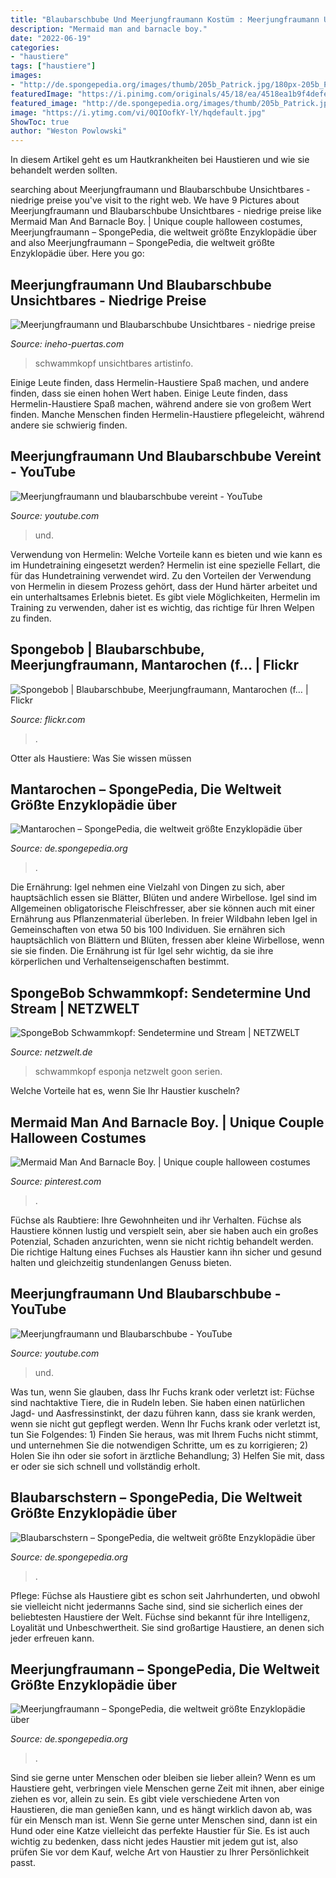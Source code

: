 ```yaml
---
title: "Blaubarschbube Und Meerjungfraumann Kostüm : Meerjungfraumann Und Blaubarschbube Vereint"
description: "Mermaid man and barnacle boy."
date: "2022-06-19"
categories:
- "haustiere"
tags: ["haustiere"]
images:
- "http://de.spongepedia.org/images/thumb/205b_Patrick.jpg/180px-205b_Patrick.jpg"
featuredImage: "https://i.pinimg.com/originals/45/18/ea/4518ea1b9f4defe0409cb01e44294972.jpg"
featured_image: "http://de.spongepedia.org/images/thumb/205b_Patrick.jpg/180px-205b_Patrick.jpg"
image: "https://i.ytimg.com/vi/0QIOofkY-lY/hqdefault.jpg"
ShowToc: true
author: "Weston Powlowski"
---
```



In diesem Artikel geht es um Hautkrankheiten bei Haustieren und wie sie behandelt werden sollten.

	

		
searching about Meerjungfraumann und Blaubarschbube Unsichtbares - niedrige preise you've visit to the right web. We have 9 Pictures about Meerjungfraumann und Blaubarschbube Unsichtbares - niedrige preise like Mermaid Man And Barnacle Boy. | Unique couple halloween costumes, Meerjungfraumann – SpongePedia, die weltweit größte Enzyklopädie über and also Meerjungfraumann – SpongePedia, die weltweit größte Enzyklopädie über. Here you go:
		
    
## Meerjungfraumann Und Blaubarschbube Unsichtbares - Niedrige Preise

<img loading=lazy src="https://ineho-puertas.com/wgg/K_vIaCaiiVzKD29oiZuP_wAAAA.jpg" onerror="this.onerror=null;this.src='https://tse4.mm.bing.net/th?id=OIP.WKDCc5XGv5AXXBM5E5p71gAAAA&amp;pid=15.1';" alt="Meerjungfraumann und Blaubarschbube Unsichtbares - niedrige preise">

_Source: ineho-puertas.com_

>schwammkopf unsichtbares artistinfo. 

	

Einige Leute finden, dass Hermelin-Haustiere Spaß machen, und andere finden, dass sie einen hohen Wert haben.
Einige Leute finden, dass Hermelin-Haustiere Spaß machen, während andere sie von großem Wert finden. Manche Menschen finden Hermelin-Haustiere pflegeleicht, während andere sie schwierig finden.

    
## Meerjungfraumann Und Blaubarschbube Vereint - YouTube

<img loading=lazy src="https://i.ytimg.com/vi/0QIOofkY-lY/hqdefault.jpg" onerror="this.onerror=null;this.src='https://tse1.mm.bing.net/th?id=OIP.2sKbd4LOuF_VieZUp3XDFQHaFj&amp;pid=15.1';" alt="Meerjungfraumann und blaubarschbube vereint - YouTube">

_Source: youtube.com_

>und. 

	

Verwendung von Hermelin: Welche Vorteile kann es bieten und wie kann es im Hundetraining eingesetzt werden?
Hermelin ist eine spezielle Fellart, die für das Hundetraining verwendet wird. Zu den Vorteilen der Verwendung von Hermelin in diesem Prozess gehört, dass der Hund härter arbeitet und ein unterhaltsames Erlebnis bietet. Es gibt viele Möglichkeiten, Hermelin im Training zu verwenden, daher ist es wichtig, das richtige für Ihren Welpen zu finden.

    
## Spongebob | Blaubarschbube, Meerjungfraumann, Mantarochen (f… | Flickr

<img loading=lazy src="https://live.staticflickr.com/2914/13903325701_610ff7aba9_b.jpg" onerror="this.onerror=null;this.src='https://tse1.mm.bing.net/th?id=OIP.bCu0EkLj0QdA_2HlMF9oJgHaF8&amp;pid=15.1';" alt="Spongebob | Blaubarschbube, Meerjungfraumann, Mantarochen (f… | Flickr">

_Source: flickr.com_

>. 

	

Otter als Haustiere: Was Sie wissen müssen

    
## Mantarochen – SpongePedia, Die Weltweit Größte Enzyklopädie über

<img loading=lazy src="http://de.spongepedia.org/images/thumb/Man-ray.jpg/180px-Man-ray.jpg" onerror="this.onerror=null;this.src='https://tse2.mm.bing.net/th?id=OIP.gW89AAxgnOTqawssVM_HkgAAAA&amp;pid=15.1';" alt="Mantarochen – SpongePedia, die weltweit größte Enzyklopädie über">

_Source: de.spongepedia.org_

>. 

	

Die Ernährung: Igel nehmen eine Vielzahl von Dingen zu sich, aber hauptsächlich essen sie Blätter, Blüten und andere Wirbellose.
Igel sind im Allgemeinen obligatorische Fleischfresser, aber sie können auch mit einer Ernährung aus Pflanzenmaterial überleben. In freier Wildbahn leben Igel in Gemeinschaften von etwa 50 bis 100 Individuen. Sie ernähren sich hauptsächlich von Blättern und Blüten, fressen aber kleine Wirbellose, wenn sie sie finden. Die Ernährung ist für Igel sehr wichtig, da sie ihre körperlichen und Verhaltenseigenschaften bestimmt.

    
## SpongeBob Schwammkopf: Sendetermine Und Stream | NETZWELT

<img loading=lazy src="https://img.netzwelt.de/streaming/400x225/seriesepisode-still/62352-spongebobschwammkopf.jpg" onerror="this.onerror=null;this.src='https://tse1.mm.bing.net/th?id=OIP.v282wps4D6XnhhgPGvlMxwAAAA&amp;pid=15.1';" alt="SpongeBob Schwammkopf: Sendetermine und Stream | NETZWELT">

_Source: netzwelt.de_

>schwammkopf esponja netzwelt goon serien. 

	

Welche Vorteile hat es, wenn Sie Ihr Haustier kuscheln?

    
## Mermaid Man And Barnacle Boy. | Unique Couple Halloween Costumes

<img loading=lazy src="https://i.pinimg.com/originals/45/18/ea/4518ea1b9f4defe0409cb01e44294972.jpg" onerror="this.onerror=null;this.src='https://tse3.mm.bing.net/th?id=OIP.JWOLtAD95mQhohAOSmYk_wHaJQ&amp;pid=15.1';" alt="Mermaid Man And Barnacle Boy. | Unique couple halloween costumes">

_Source: pinterest.com_

>. 

	

Füchse als Raubtiere: Ihre Gewohnheiten und ihr Verhalten.
Füchse als Haustiere können lustig und verspielt sein, aber sie haben auch ein großes Potenzial, Schaden anzurichten, wenn sie nicht richtig behandelt werden. Die richtige Haltung eines Fuchses als Haustier kann ihn sicher und gesund halten und gleichzeitig stundenlangen Genuss bieten.

    
## Meerjungfraumann Und Blaubarschbube - YouTube

<img loading=lazy src="https://i.ytimg.com/vi/_RSZQYtzYvI/maxresdefault.jpg" onerror="this.onerror=null;this.src='https://tse3.mm.bing.net/th?id=OIP.yms5X1IPDl05WlDYPV3pQgHaEK&amp;pid=15.1';" alt="Meerjungfraumann und Blaubarschbube - YouTube">

_Source: youtube.com_

>und. 

	

Was tun, wenn Sie glauben, dass Ihr Fuchs krank oder verletzt ist:
Füchse sind nachtaktive Tiere, die in Rudeln leben. Sie haben einen natürlichen Jagd- und Aasfressinstinkt, der dazu führen kann, dass sie krank werden, wenn sie nicht gut gepflegt werden. Wenn Ihr Fuchs krank oder verletzt ist, tun Sie Folgendes: 1) Finden Sie heraus, was mit Ihrem Fuchs nicht stimmt, und unternehmen Sie die notwendigen Schritte, um es zu korrigieren; 2) Holen Sie ihn oder sie sofort in ärztliche Behandlung; 3) Helfen Sie mit, dass er oder sie sich schnell und vollständig erholt.

    
## Blaubarschstern – SpongePedia, Die Weltweit Größte Enzyklopädie über

<img loading=lazy src="http://de.spongepedia.org/images/thumb/205b_Patrick.jpg/180px-205b_Patrick.jpg" onerror="this.onerror=null;this.src='https://tse4.mm.bing.net/th?id=OIP.UypYQzO9lPiXIlh0LeWKkwAAAA&amp;pid=15.1';" alt="Blaubarschstern – SpongePedia, die weltweit größte Enzyklopädie über">

_Source: de.spongepedia.org_

>. 

	

Pflege:
Füchse als Haustiere gibt es schon seit Jahrhunderten, und obwohl sie vielleicht nicht jedermanns Sache sind, sind sie sicherlich eines der beliebtesten Haustiere der Welt. Füchse sind bekannt für ihre Intelligenz, Loyalität und Unbeschwertheit. Sie sind großartige Haustiere, an denen sich jeder erfreuen kann.

    
## Meerjungfraumann – SpongePedia, Die Weltweit Größte Enzyklopädie über

<img loading=lazy src="http://de.spongepedia.org/images/thumb/6a_Meerjungfraumann_aquafoniert.jpg/300px-6a_Meerjungfraumann_aquafoniert.jpg" onerror="this.onerror=null;this.src='https://tse4.mm.bing.net/th?id=OIP.4Bk3UEvLjylkD4-dgKdqwwAAAA&amp;pid=15.1';" alt="Meerjungfraumann – SpongePedia, die weltweit größte Enzyklopädie über">

_Source: de.spongepedia.org_

>. 

	

Sind sie gerne unter Menschen oder bleiben sie lieber allein?
Wenn es um Haustiere geht, verbringen viele Menschen gerne Zeit mit ihnen, aber einige ziehen es vor, allein zu sein. Es gibt viele verschiedene Arten von Haustieren, die man genießen kann, und es hängt wirklich davon ab, was für ein Mensch man ist. Wenn Sie gerne unter Menschen sind, dann ist ein Hund oder eine Katze vielleicht das perfekte Haustier für Sie. Es ist auch wichtig zu bedenken, dass nicht jedes Haustier mit jedem gut ist, also prüfen Sie vor dem Kauf, welche Art von Haustier zu Ihrer Persönlichkeit passt.

